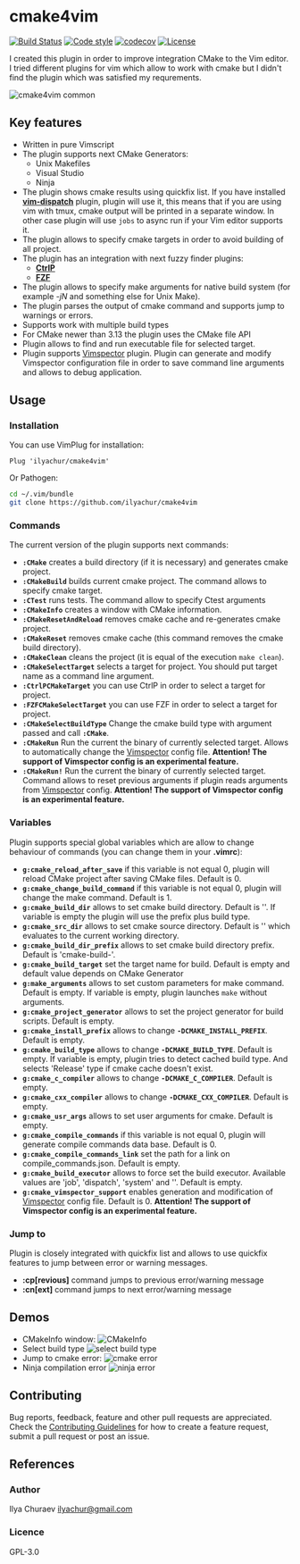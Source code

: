 # **cmake4vim**

[![Build Status](https://github.com/ilyachur/cmake4vim/workflows/CI/badge.svg)](#)
[![Code style](https://img.shields.io/github/workflow/status/ilyachur/cmake4vim/code-style?&logo=github&label=vint)](#)
[![codecov](https://codecov.io/gh/ilyachur/cmake4vim/branch/master/graph/badge.svg)](https://codecov.io/gh/ilyachur/cmake4vim)
[![License](https://img.shields.io/badge/license-GNU_GPL_3.0-green.svg)](https://github.com/ilyachur/cmake4vim/blob/master/LICENSE)

I created this plugin in order to improve integration CMake to the Vim editor. I tried different plugins for vim which allow to work with cmake but I didn't find the plugin which was satisfied my requrements.

![cmake4vim common](doc/common.gif)

## Key features

* Written in pure Vimscript
* The plugin supports next CMake Generators:
  * Unix Makefiles
  * Visual Studio
  * Ninja
* The plugin shows cmake results using quickfix list. If you have installed **[vim-dispatch](https://github.com/tpope/vim-dispatch)** plugin, plugin will use it, this means that if you are using vim with tmux, cmake output will be printed in a separate window. In other case plugin will use `jobs` to async run if your Vim editor supports it.
* The plugin allows to specify cmake targets in order to avoid building of all project.
* The plugin has an integration with next fuzzy finder plugins:
   * **[CtrlP](https://github.com/ctrlpvim/ctrlp.vim)**
   * **[FZF](https://github.com/junegunn/fzf.vim)**
* The plugin allows to specify make arguments for native build system (for example *-jN* and something else for Unix Make).
* The plugin parses the output of cmake command and supports jump to warnings or errors.
* Supports work with multiple build types
* For CMake newer than 3.13 the plugin uses the CMake file API
* Plugin allows to find and run executable file for selected target.
* Plugin supports [Vimspector](https://github.com/puremourning/vimspector) plugin. Plugin can generate and modify Vimspector configuration file in order to save command line arguments and allows to debug application.

## **Usage**

### **Installation**

You can use VimPlug for installation:
```vim
Plug 'ilyachur/cmake4vim'
```
Or Pathogen:
```sh
cd ~/.vim/bundle
git clone https://github.com/ilyachur/cmake4vim
```

### **Commands**

The current version of the plugin supports next commands:

 - **`:CMake`** creates a build directory (if it is necessary) and generates cmake project.
 - **`:CMakeBuild`** builds current cmake project. The command allows to specify cmake target.
 - **`:CTest`** runs tests. The command allow to specify Ctest arguments
 - **`:CMakeInfo`** creates a window with CMake information.
 - **`:CMakeResetAndReload`** removes cmake cache and re-generates cmake project.
 - **`:CMakeReset`** removes cmake cache (this command removes the cmake build directory).
 - **`:CMakeClean`** cleans the project (it is equal of the execution `make clean`).
 - **`:CMakeSelectTarget`** selects a target for project. You should put target name as a command line argument.
 - **`:CtrlPCMakeTarget`** you can use CtrlP in order to select a target for project.
 - **`:FZFCMakeSelectTarget`** you can use FZF in order to select a target for project.
 - **`:CMakeSelectBuildType`** Change the cmake build type with argument passed and call **`:CMake`**.
 - **`:CMakeRun`** Run the current the binary of currently selected target. Allows to automatically change the [Vimspector](https://github.com/puremourning/vimspector) config file. **Attention! The support of Vimspector config is an experimental feature.**
 - **`:CMakeRun!`** Run the current the binary of currently selected target. Command allows to reset previous arguments if plugin reads arguments from [Vimspector](https://github.com/puremourning/vimspector) config. **Attention! The support of Vimspector config is an experimental feature.**

### **Variables**

Plugin supports special global variables which are allow to change behaviour of commands (you can change them in your **.vimrc**):

 - **`g:cmake_reload_after_save`** if this variable is not equal 0, plugin will reload CMake project after saving CMake files. Default is 0.
 - **`g:cmake_change_build_command`** if this variable is not equal 0, plugin will change the make command. Default is 1.
 - **`g:cmake_build_dir`** allows to set cmake build directory.  Default is ''. If variable is empty the plugin will use the prefix plus build type.
 - **`g:cmake_src_dir`** allows to set cmake source directory.  Default is '' which evaluates to the current working directory.
 - **`g:cmake_build_dir_prefix`** allows to set cmake build directory prefix. Default is 'cmake-build-'.
 - **`g:cmake_build_target`** set the target name for build. Default is empty and default value depends on CMake Generator
 - **`g:make_arguments`** allows to set custom parameters for make command. Default is empty. If variable is empty, plugin launches `make` without arguments.
 - **`g:cmake_project_generator`** allows to set the project generator for build scripts. Default is empty.
 - **`g:cmake_install_prefix`** allows to change **`-DCMAKE_INSTALL_PREFIX`**. Default is empty.
 - **`g:cmake_build_type`** allows to change **`-DCMAKE_BUILD_TYPE`**. Default is empty. If variable is empty, plugin tries to detect cached build type. And selects 'Release' type if cmake cache doesn't exist.
 - **`g:cmake_c_compiler`** allows to change **`-DCMAKE_C_COMPILER`**. Default is empty.
 - **`g:cmake_cxx_compiler`** allows to change **`-DCMAKE_CXX_COMPILER`**. Default is empty.
 - **`g:cmake_usr_args`** allows to set user arguments for cmake. Default is empty.
 - **`g:cmake_compile_commands`** if this variable is not equal 0, plugin will generate compile commands data base. Default is 0.
 - **`g:cmake_compile_commands_link`** set the path for a link on compile_commands.json. Default is empty.
 - **`g:cmake_build_executor`** allows to force set the build executor. Available values are 'job', 'dispatch', 'system' and ''. Default is empty.
 - **`g:cmake_vimspector_support`** enables generation and modification of [Vimspector](https://github.com/puremourning/vimspector) config file. Default is 0. **Attention! The support of Vimspector config is an experimental feature.**


### **Jump to**

Plugin is closely integrated with quickfix list and allows to use quickfix features to jump between error or warning messages.

 - **:cp[revious]** command jumps to previous error/warning message
 - **:cn[ext]** command jumps to next error/warning message

## Demos

* CMakeInfo window:
![CMakeInfo](doc/CMakeInfo.png)
* Select build type
![select build type](doc/select_build_type.gif)
* Jump to cmake error:
![cmake error](doc/cmake_error.gif)
* Ninja compilation error
![ninja error](doc/error_ninja.gif)

## **Contributing**

Bug reports, feedback, feature and other pull requests are appreciated. Check the [Contributing Guidelines](CONTRIBUTING.md) for how to
create a feature request, submit a pull request or post an issue.

## **References**

### Author

Ilya Churaev ilyachur@gmail.com

### Licence

GPL-3.0

